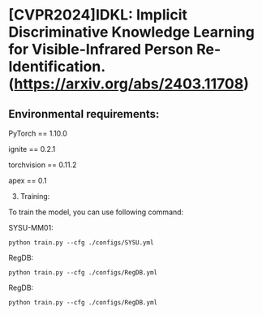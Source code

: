 # [CVPR2024]IDKL: Implicit Discriminative Knowledge Learning for Visible-Infrared Person Re-Identification. (https://arxiv.org/abs/2403.11708)

## Environmental requirements:

PyTorch == 1.10.0

ignite == 0.2.1

torchvision == 0.11.2

apex == 0.1

3. Training:

To train the model, you can use following command:

SYSU-MM01:
```Shell
python train.py --cfg ./configs/SYSU.yml
```

RegDB:
```Shell
python train.py --cfg ./configs/RegDB.yml
```

RegDB:
```Shell
python train.py --cfg ./configs/RegDB.yml
```


